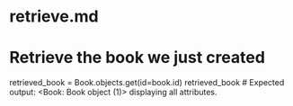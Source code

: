 # retrieve.md

# Retrieve the book we just created
retrieved_book = Book.objects.get(id=book.id)
retrieved_book  # Expected output: <Book: Book object (1)> displaying all attributes.
